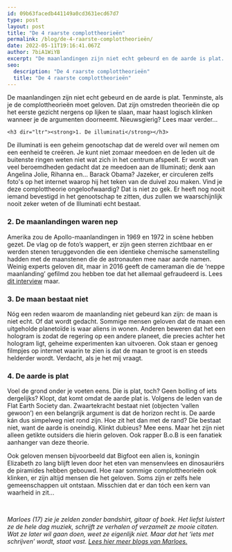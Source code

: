 ```yaml
---
id: 09b63facedb441149a0cd3631ecd67d7
type: post
layout: post
title: "De 4 raarste complottheorieën"
permalink: /blog/de-4-raarste-complottheorieën/
date: 2022-05-11T19:16:41.067Z
author: 7biA1WiYB
excerpt: "De maanlandingen zijn niet echt gebeurd en de aarde is plat. Tenminste, als je de complottheorieën moet geloven. Dat zijn omstreden theorieën die op het eerste gezicht nergens op lijken te slaan, maar haast logisch klinken wanneer je de argumenten doorneemt. Nieuwsgierig? Lees maar verder...  "
seo:
  description: "De 4 raarste complottheorieën"
  title: "De 4 raarste complottheorieën"
---
```

De maanlandingen zijn niet echt gebeurd en de aarde is plat. Tenminste, als je de complottheorieën moet geloven. Dat zijn omstreden theorieën die op het eerste gezicht nergens op lijken te slaan, maar haast logisch klinken wanneer je de argumenten doorneemt. Nieuwsgierig? Lees maar verder...  

    <h3 dir="ltr"><strong>1. De illuminati</strong></h3>
<p dir="ltr">De illuminati is een geheim genootschap dat de wereld over wil nemen om een eenheid te creëren. Je kunt niet zomaar meedoen en de leden uit de buitenste ringen weten niet wat zich in het centrum afspeelt. Er wordt van veel beroemdheden gedacht dat ze meedoen aan de Illuminati; denk aan Angelina Jolie, Rihanna en… Barack Obama? Jazeker, er circuleren zelfs foto's op het internet waarop hij het teken van de duivel zou maken. Vind je deze complottheorie ongeloofwaardig? Dat is niet zo gek. Er heeft nog nooit iemand bevestigd in het genootschap te zitten, dus zullen we waarschijnlijk nooit zeker weten of de Illuminati echt bestaat.</p>
<h3 dir="ltr" id="docs-internal-guid-f06dd25f-83fb-c986-8535-55aaa8f0b83c">2. De maanlandingen waren nep</h3>
<p dir="ltr">Amerika zou de Apollo-maanlandingen in 1969 en 1972 in scène hebben gezet. De vlag op de foto’s wappert, er zijn geen sterren zichtbaar en er werden stenen teruggevonden die een identieke chemische samenstelling hadden met de maanstenen die de astronauten mee naar aarde namen. Weinig experts geloven dit, maar in 2016 geeft de cameraman die de ‘neppe maanlanding’ gefilmd zou hebben toe dat het allemaal gefraudeerd is. Lees <a href="http://www.ozy.com/true-story/how-i-faked-the-apollo-moon-landing/68714">dit interview</a> maar.</p>
<h3 dir="ltr" id="docs-internal-guid-f06dd25f-83fc-1a95-0d44-fb8bc06631f4">3. De maan bestaat niet</h3>
<p dir="ltr">Nóg een reden waarom de maanlanding niet gebeurd kan zijn: de maan is niet echt. Of dat wordt gedacht. Sommige mensen geloven dat de maan een uitgeholde planetoïde is waar aliens in wonen. Anderen beweren dat het een hologram is zodat de regering op een andere planeet, die precies achter het hologram ligt, geheime experimenten kan uitvoeren. Ook staan er genoeg filmpjes op internet waarin te zien is dat de maan te groot is en steeds helderder wordt. Verdacht, als je het mij vraagt.</p>
<h3 dir="ltr" id="docs-internal-guid-f06dd25f-83fc-50f0-681b-80f7440e6026">4. De aarde is plat</h3>
<p dir="ltr">Voel de grond onder je voeten eens. Die is plat, toch? Geen bolling of iets dergelijks? Klopt, dat komt omdat de aarde plat is. Volgens de leden van de Flat Earth Society dan. Zwaartekracht bestaat niet (objecten ‘vallen gewoon’) en een belangrijk argument is dat de horizon recht is. De aarde kán dus simpelweg niet rond zijn. Hoe zit het dan met de rand? Die bestaat niet, want de aarde is oneindig. Klinkt dubieus? Mee eens. Maar het zijn niet alleen getikte outsiders die hierin geloven. Ook rapper B.o.B is een fanatiek aanhanger van deze theorie.</p>
<p dir="ltr">Ook geloven mensen bijvoorbeeld dat Bigfoot een alien is, koningin Elizabeth zo lang blijft leven door het eten van mensenvlees en dinosauriërs de piramides hebben gebouwd. Hoe raar sommige complottheorieën ook klinken, er zijn altijd mensen die het geloven. Soms zijn er zelfs hele gemeenschappen uit ontstaan. Misschien dat er dan tóch een kern van waarheid in zit...</p>
<p dir="ltr"> </p>
<p dir="ltr"><em>Marloes (17) zie je zelden zonder bandshirt, gitaar of boek. Het liefst luistert ze de hele dag muziek, schrijft ze verhalen of verzamelt ze mooie citaten. Wat ze later wil gaan doen, weet ze eigenlijk niet. Maar dat het ‘iets met schrijven’ wordt, staat vast. </em><em><a href="https://original.sevendays.nl/users/marloes-ijlst">Lees hier meer blogs van Marloes.</a></em></p>  
